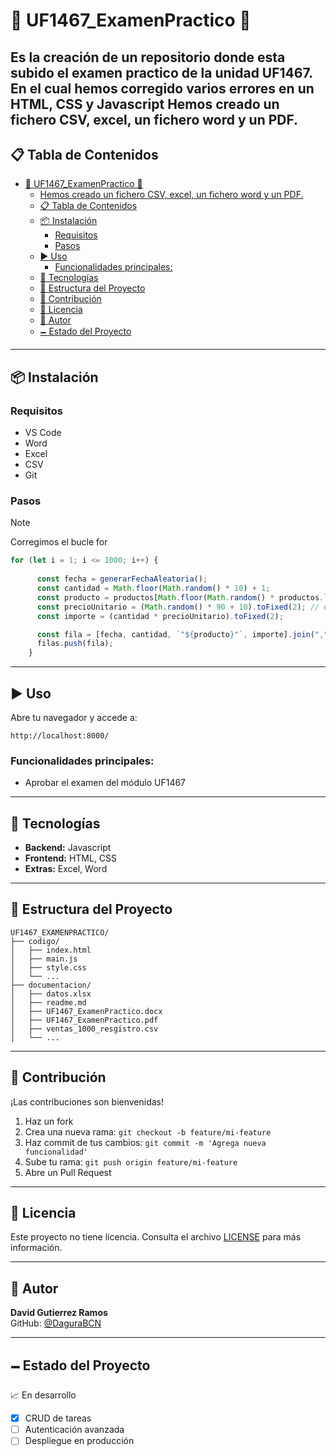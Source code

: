 # 🚀 UF1467_ExamenPractico 🚀

Es la creación de un repositorio donde esta subido el examen practico de la unidad UF1467.
En el cual hemos corregido varios errores en un HTML, CSS y Javascript
Hemos creado un fichero CSV, excel, un fichero word y un PDF.
---

## 📋 Tabla de Contenidos

- [🚀 UF1467\_ExamenPractico 🚀](#-uf1467_examenpractico-)
  - [Hemos creado un fichero CSV, excel, un fichero word y un PDF.](#hemos-creado-un-fichero-csv-excel-un-fichero-word-y-un-pdf)
  - [📋 Tabla de Contenidos](#-tabla-de-contenidos)
  - [📦 Instalación](#-instalación)
    - [Requisitos](#requisitos)
    - [Pasos](#pasos)
  - [▶️ Uso](#️-uso)
    - [Funcionalidades principales:](#funcionalidades-principales)
  - [🧰 Tecnologías](#-tecnologías)
  - [📁 Estructura del Proyecto](#-estructura-del-proyecto)
  - [🤝 Contribución](#-contribución)
  - [🪪 Licencia](#-licencia)
  - [👤 Autor](#-autor)
  - [🗕 Estado del Proyecto](#-estado-del-proyecto)

---

## 📦 Instalación

### Requisitos

- VS Code
- Word
- Excel
- CSV
- Git

### Pasos

>[!NOTE]
>Corregimos el bucle for

```javascript
for (let i = 1; i <= 1000; i++) { 
      
      const fecha = generarFechaAleatoria();
      const cantidad = Math.floor(Math.random() * 10) + 1;
      const producto = productos[Math.floor(Math.random() * productos.length)];
      const precioUnitario = (Math.random() * 90 + 10).toFixed(2); // entre 10.00 y 100.00
      const importe = (cantidad * precioUnitario).toFixed(2);

      const fila = [fecha, cantidad, `"${producto}"`, importe].join(",");
      filas.push(fila);
    }
```

---

## ▶️ Uso

Abre tu navegador y accede a:

```
http://localhost:8000/
```

### Funcionalidades principales:

- Aprobar el examen del módulo UF1467

---

## 🧰 Tecnologías

- **Backend:** Javascript
- **Frontend:** HTML, CSS
- **Extras:** Excel, Word

---

## 📁 Estructura del Proyecto

```
UF1467_EXAMENPRACTICO/
├── codigo/
│   ├── index.html
│   ├── main.js
│   ├── style.css
│   └── ...
├── documentacion/
│   ├── datos.xlsx
│   ├── readme.md
│   ├── UF1467_ExamenPractico.docx
│   ├── UF1467_ExamenPractico.pdf
│   ├── ventas_1000_resgistro.csv
│   └── ...
```

---

## 🤝 Contribución

¡Las contribuciones son bienvenidas!

1. Haz un fork
2. Crea una nueva rama: `git checkout -b feature/mi-feature`
3. Haz commit de tus cambios: `git commit -m 'Agrega nueva funcionalidad'`
4. Sube tu rama: `git push origin feature/mi-feature`
5. Abre un Pull Request

---

## 🪪 Licencia

Este proyecto no tiene licencia. Consulta el archivo [LICENSE](LICENSE) para más información.

---

## 👤 Autor

**David Gutierrez Ramos**  
GitHub: [@DaguraBCN](https://github.com/DaguraBCN)

---

## 🗕 Estado del Proyecto

📈 En desarrollo

- [x] CRUD de tareas
- [ ] Autenticación avanzada
- [ ] Despliegue en producción
